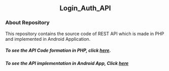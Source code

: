 <h2 align ="center"> Login_Auth_API </h2>

### About Repository

This repository contains the source code of REST API which is made in PHP and implemented in Android Application.

##### To see the API Code formation in PHP, click [here][API].
##### To see the API implementation in Android App, Click [here][Android]

[API]:https://github.com/Akshit6828/Login_Auth_API/tree/master/API
[Android]:https://github.com/Akshit6828/Login_Auth_API/blob/master/app/src/main/java/com/akshit/mytestingwebservices/MainActivity.java

